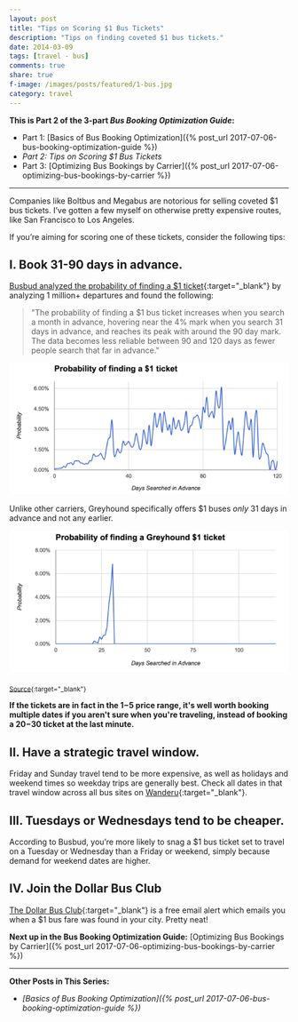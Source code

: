 ```yaml
---
layout: post
title: "Tips on Scoring $1 Bus Tickets"
description: "Tips on finding coveted $1 bus tickets."
date: 2014-03-09
tags: [travel - bus]
comments: true
share: true
f-image: /images/posts/featured/1-bus.jpg
category: travel
---
```


__This is Part 2 of the 3-part *Bus Booking Optimization Guide*:__

* Part 1: [Basics of Bus Booking Optimization]({% post_url 2017-07-06-bus-booking-optimization-guide %})
* _Part 2: Tips on Scoring $1 Bus Tickets_
* Part 3: [Optimizing Bus Bookings by Carrier]({% post_url 2017-07-06-optimizing-bus-bookings-by-carrier %})

-------

Companies like Boltbus and Megabus are notorious for selling coveted $1 bus tickets. I’ve gotten a few myself on otherwise pretty expensive routes, like San Francisco to Los Angeles. 

If you’re aiming for scoring one of these tickets, consider the following tips: 

## I. Book 31-90 days in advance. 

[Busbud analyzed the probability of finding a $1 ticket](https://www.busbud.com/blog/busbud-launches-the-dollar-bus-club/){:target="_blank"} by analyzing 1 million+ departures and found the following:

> "The probability of finding a $1 bus ticket increases when you search a month in advance, hovering near the 4% mark when you search 31 days in advance, and reaches its peak with around the 90 day mark. The data becomes less reliable between 90 and 120 days as fewer people search that far in advance."

<div align="center">
  <img src="/images/bus-optimization-guide/probability-1-ticket.png">
</div>

Unlike other carriers, Greyhound specifically offers $1 buses _only_ 31 days in advance and not any earlier. 

<div align="center">
  <img src="/images/bus-optimization-guide/greyhound.png">
</div>

<sub>[Source](https://www.busbud.com/blog/busbud-launches-the-dollar-bus-club/){:target="_blank"} </sub>

__If the tickets are in fact in the $1-$5 price range, it's well worth booking multiple dates if you aren't sure when you're traveling, instead of booking a $20-$30 ticket at the last minute.__

## II. Have a strategic travel window.

Friday and Sunday travel tend to be more expensive, as well as holidays and weekend times so weekday trips are generally best. Check all dates in that travel window across all bus sites on [Wanderu](www.wanderu.com){:target="_blank"}.  

## III. Tuesdays or Wednesdays tend to be cheaper.
According to Busbud, you’re more likely to snag a $1 bus ticket set to travel on a Tuesday or Wednesday than a Friday or weekend, simply because demand for weekend dates are higher.

## IV. Join the Dollar Bus Club
[The Dollar Bus Club](https://www.busbud.com/promo-dollar-bus-club/){:target="_blank"} is a free email alert which emails you when a $1 bus fare was found in your city. Pretty neat!

__Next up in the Bus Booking Optimization Guide:__ [Optimizing Bus Bookings by Carrier]({% post_url 2017-07-06-optimizing-bus-bookings-by-carrier %})

-------

__Other Posts in This Series:__
* _[Basics of Bus Booking Optimization]({% post_url 2017-07-06-bus-booking-optimization-guide %})_
